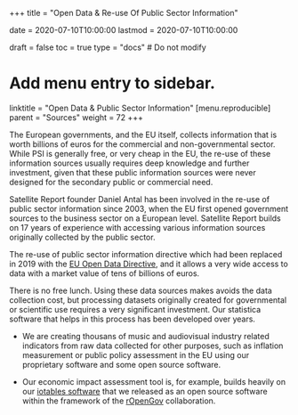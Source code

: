 +++
title = "Open Data & Re-use Of Public Sector Information"

date = 2020-07-10T10:00:00
lastmod = 2020-07-10T10:00:00

draft = false
toc = true
type = "docs"  # Do not modify

# Add menu entry to sidebar.
linktitle = "Open Data & Public Sector Information"
[menu.reproducible]
  parent = "Sources"
  weight = 72
+++

The European governments, and the EU itself, collects information that is worth billions of euros for the commercial and non-governmental sector. While PSI is generally free, or very cheap in the EU, the re-use of these information sources usually requires deep knowledge and further investment, given that these public information sources were never designed for the secondary public or commercial need.

Satellite Report founder Daniel Antal has been involved in the re-use of public sector information since 2003, when the EU first opened government sources to the business sector on a European level. Satellite Report builds on 17 years of experience with accessing various information sources originally collected by the public sector. 

The re-use of public sector information directive which had been replaced in 2019 with the [EU Open Data Directive](https://eur-lex.europa.eu/legal-content/EN/TXT/?qid=1561563110433&uri=CELEX:32019L1024), and it allows a very wide access to data with a market value of tens of billions of euros. 

There is no free lunch. Using these data sources makes avoids the data collection cost, but processing datasets originally created for governmental or scientific use requires a very significant investment. Our statistica software that helps in this process has been developed over years. 

* We are creating thousans of music and audiovisual industry related indicators from raw data collected for other purposes, such as inflation measurement or public policy assessment in the EU using our proprietary software and some open source software. 

* Our economic impact assessment tool is, for example, builds heavily on our [iotables software](http://iotables.ceemid.eu/) that we released as an open source software within the framework of the [rOpenGov](http://ropengov.github.io/) collaboration.